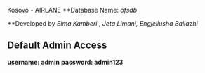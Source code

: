 Kosovo - AIRLANE 
**Database Name: *ofsdb*

**Developed by *Elma Kamberi , Jeta Limani, Engjellusha Ballazhi*


## **Default Admin Access**
**username: admin**
**password: admin123**
